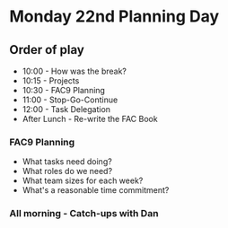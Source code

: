 # Monday 22nd Planning Day

## Order of play
* 10:00 - How was the break?
* 10:15 - Projects
* 10:30 - FAC9 Planning
* 11:00 - Stop-Go-Continue
* 12:00 - Task Delegation
* After Lunch - Re-write the FAC Book

### FAC9 Planning
* What tasks need doing?
* What roles do we need?
* What team sizes for each week?
* What's a reasonable time commitment?

### All morning - Catch-ups with Dan
